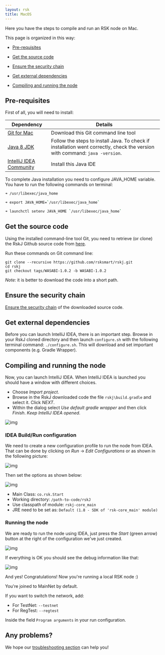 ```yaml
---
layout: rsk
title: MacOS
---
```


Here you have the steps to compile and run an RSK node on Mac.

This page is organized in this way:

- [Pre-requisites](#pre-requisites)

- [Get the source code](#get-the-source-code)

- [Ensure the security chain](#ensure-the-security-chain)

- [Get external dependencies](#get-external-dependencies)

- [Compiling and running the node](#compiling-and-running-the-node)

## Pre-requisites
First of all, you will need to install:


|Dependency        | Details|
|------------- |-------------|
|[Git for Mac](https://git-scm.com/download/mac)| Download this Git command line tool|
|[Java 8 JDK](http://www.oracle.com/technetwork/java/javase/downloads/jdk8-downloads-2133151.html) | Follow the steps to install Java. To check if installation went correctly, check the version with command: `java -version`.|
|[IntelliJ IDEA Community](https://www.jetbrains.com/idea/download/#section=mac)| Install this Java IDE |

To complete Java installation you need to configure JAVA_HOME variable. 
You have to run the following commands on terminal:
```bash
➜ /usr/libexec/java_home 

➜ export JAVA_HOME=`/usr/libexec/java_home`

➜ launchctl setenv JAVA_HOME `/usr/libexec/java_home`

```


## Get the source code 
Using the installed command-line tool Git, you need to retrieve (or clone) the RskJ Github source code from [here](https://github.com/rsksmart/rskj).

Run these commands on Git command line:
```
git clone --recursive https://github.com/rsksmart/rskj.git
cd rskj
git checkout tags/WASABI-1.0.2 -b WASABI-1.0.2
```
*Note:* it is better to download the code into a short path.

## Ensure the security chain
[Ensure the security chain](/rsk/node/compile/verify) of the downloaded source code.

## Get external dependencies
Before you can launch IntelliJ IDEA, there is an important step.
Browse in your RskJ cloned directory and then launch `configure.sh` with the following terminal command:
`./configure.sh`.
This will download and set important components (e.g. Gradle Wrapper). 

## Compiling and running the node
Now, you can launch IntelliJ IDEA.
When IntelliJ IDEA is launched you should have a window with different choices.
- Choose *Import project*.
- Browse in the RskJ downloaded code the file `rskj\build.gradle` and select it. Click *NEXT*.
- Within the dialog select *Use default gradle wrapper* and then click *Finish*.
*Keep IntelliJ IDEA opened*.

![img](https://github.com/rsksmart/rskj/wiki/img/howToInstallAndRun/IdeaRskJWelcome.png)

### IDEA Build/Run configuration

We need to create a new configuration profile to run the node from IDEA.
That can be done by clicking on *Run* -> *Edit Configurations* or as shown in the following picture:

![img](https://github.com/rsksmart/rskj/wiki/img/howToInstallAndRun/EditConfigs.png)

Then set the options as shown below:

![img](https://github.com/rsksmart/rskj/wiki/img/howToInstallAndRun/AddNewConfig.png)

- Main Class: `co.rsk.Start`
- Working directory: `/path-to-code/rskJ`
- Use classpath of module: `rskj-core_main`
- JRE need to be set as: `Default (1.8 - SDK of 'rsk-core_main' module)`

### Running the node

We are ready to run the node using IDEA, just press the *Start* (green arrow) button at the right of the configuration we've just created.

![img](https://github.com/rsksmart/rskj/wiki/img/howToInstallAndRun/Run.png)

If everything is OK you should see the debug information like that:

![img](https://github.com/rsksmart/rskj/wiki/img/howToInstallAndRun/Running.png)

And yes! Congratulations! Now you're running a local RSK node :)

You're joined to MainNet by default. 

If you want to switch the network, add:
- For TestNet: `--testnet`
- For RegTest: `--regtest`

Inside the field `Program arguments` in your run configuration.

## Any problems?
We hope our [troubleshooting section](/rsk/troubleshooting) can help you!